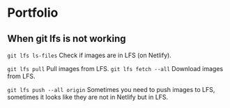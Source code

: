 # Portfolio

## When git lfs is not working

`git lfs ls-files` Check if images are in LFS (on Netlify).

`git lfs pull` Pull images from LFS.
`git lfs fetch --all` Download images from LFS.

`git lfs push --all origin` Sometimes you need to push images to LFS, sometimes it looks like they are not in Netlify but in LFS.
